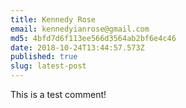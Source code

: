 ```yaml
---
title: Kennedy Rose
email: kennedyianrose@gmail.com
md5: 4bfd7d6f113ee566d3564ab2bf6e4c46
date: 2018-10-24T13:44:57.573Z
published: true
slug: latest-post
---
```


This is a test comment!